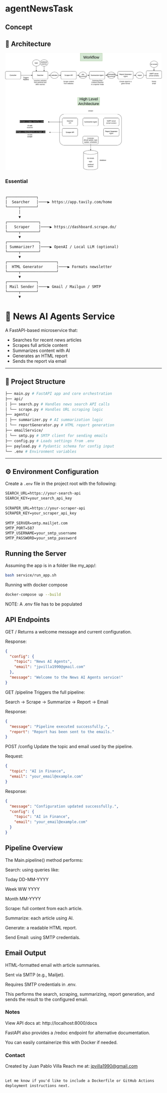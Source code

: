 # agentNewsTask

## Concept

## 🧠 Architecture

![Architecture Diagram](agentNews.drawio.png)
### Essential

<pre lang="text"><code>
┌─────────────┐
│  Searcher   │────▶ https://app.tavily.com/home
└─────┬───────┘
      │
      ▼
┌──────────────┐
│   Scraper    │────▶ https://dashboard.scrape.do/
└─────┬────────┘
      ▼
┌──────────────┐
│ Summarizer?  │────▶ OpenAI / Local LLM (optional)
└─────┬────────┘
      ▼
┌──────────────────────┐
│  HTML Generator      │────▶ Formats newsletter
└─────┬────────────────┘
      ▼
┌─────────────┐
│ Mail Sender │────▶ Gmail / Mailgun / SMTP
└─────┬───────┘
      ▼
</code></pre>

# 📰 News AI Agents Service

A FastAPI-based microservice that:
- Searches for recent news articles
- Scrapes full article content
- Summarizes content with AI
- Generates an HTML report
- Sends the report via email

---

## 📂 Project Structure

```bash
├── main.py # FastAPI app and core orchestration
├── api/
│ ├── search.py # Handles news search API calls
│ └── scrape.py # Handles URL scraping logic
├── agents/
│ ├── summarizer.py # AI summarization logic
│ └── reportGenerator.py # HTML report generation
├── emailService/
│ └── smtp.py # SMTP client for sending emails
├── config.py # Loads settings from .env
├── payload.py # Pydantic schema for config input
└── .env # Environment variables
```

---

## ⚙️ Environment Configuration

Create a `.env` file in the project root with the following:

```env
SEARCH_URL=https://your-search-api
SEARCH_KEY=your_search_api_key

SCRAPER_URL=https://your-scraper-api
SCRAPER_KEY=your_scraper_api_key

SMTP_SERVER=smtp.mailjet.com
SMTP_PORT=587
SMTP_USERNAME=your_smtp_username
SMTP_PASSWORD=your_smtp_password
```

## Running the Server
Assuming the app is in a folder like my_app/:

```bash
bash service/run_app.sh
```

Running with docker compose

```bash
docker-compose up --build
```

NOTE: A .env file has to be populated

## API Endpoints

GET /
Returns a welcome message and current configuration.

Response:

```json
{
  "config": {
    "topic": "News AI Agents",
    "email": "jpvilla1990@gmail.com"
  },
  "message": "Welcome to the News AI Agents service!"
}
```
GET /pipeline
Triggers the full pipeline:

Search → Scrape → Summarize → Report → Email

Response:

```json
{
  "message": "Pipeline executed successfully.",
  "report": "Report has been sent to the emails."
}
```
POST /config
Update the topic and email used by the pipeline.

Request:

```json
{
  "topic": "AI in Finance",
  "email": "your_email@example.com"
}
```
Response:

```json
{
  "message": "Configuration updated successfully.",
  "config": {
    "topic": "AI in Finance",
    "email": "your_email@example.com"
  }
}
```

## Pipeline Overview
The Main.pipeline() method performs:

Search: using queries like:

Today DD-MM-YYYY

Week WW YYYY

Month MM-YYYY

Scrape: full content from each article.

Summarize: each article using AI.

Generate: a readable HTML report.

Send Email: using SMTP credentials.

## Email Output

HTML-formatted email with article summaries.

Sent via SMTP (e.g., Mailjet).

Requires SMTP credentials in .env.

This performs the search, scraping, summarizing, report generation, and sends the result to the configured email.

### Notes

View API docs at: http://localhost:8000/docs

FastAPI also provides a /redoc endpoint for alternative documentation.

You can easily containerize this with Docker if needed.

### Contact
Created by Juan Pablo Villa
Reach me at: jpvilla1990@gmail.com

```vbnet

Let me know if you'd like to include a Dockerfile or GitHub Actions deployment instructions next.
```